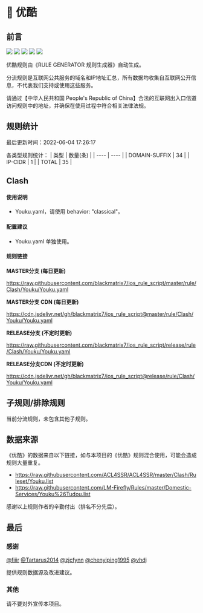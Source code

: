 # 🧸 优酷

## 前言

![](https://shields.io/badge/-移除重复规则-ff69b4) ![](https://shields.io/badge/-DOMAIN与DOMAIN--SUFFIX合并-green) ![](https://shields.io/badge/-DOMAIN--SUFFIX间合并-critical) ![](https://shields.io/badge/-DOMAIN--SUFFIX与DOMAIN--KEYWORD合并-blue) ![](https://shields.io/badge/-IP--CIDR(6)合并-blueviolet) 

优酷规则由《RULE GENERATOR 规则生成器》自动生成。

分流规则是互联网公共服务的域名和IP地址汇总，所有数据均收集自互联网公开信息，不代表我们支持或使用这些服务。

请通过【中华人民共和国 People's Republic of China】合法的互联网出入口信道访问规则中的地址，并确保在使用过程中符合相关法律法规。

## 规则统计

最后更新时间：2022-06-04 17:26:17

各类型规则统计：
| 类型 | 数量(条)  | 
| ---- | ----  |
| DOMAIN-SUFFIX | 34  | 
| IP-CIDR | 1  | 
| TOTAL | 35  | 


## Clash 

#### 使用说明
- Youku.yaml，请使用 behavior: "classical"。

#### 配置建议
- Youku.yaml 单独使用。

#### 规则链接
**MASTER分支 (每日更新)**

https://raw.githubusercontent.com/blackmatrix7/ios_rule_script/master/rule/Clash/Youku/Youku.yaml

**MASTER分支 CDN (每日更新)**

https://cdn.jsdelivr.net/gh/blackmatrix7/ios_rule_script@master/rule/Clash/Youku/Youku.yaml

**RELEASE分支 (不定时更新)**

https://raw.githubusercontent.com/blackmatrix7/ios_rule_script/release/rule/Clash/Youku/Youku.yaml

**RELEASE分支CDN (不定时更新)**

https://cdn.jsdelivr.net/gh/blackmatrix7/ios_rule_script@release/rule/Clash/Youku/Youku.yaml

## 子规则/排除规则


当前分流规则，未包含其他子规则。

## 数据来源

《优酷》的数据来自以下链接，如与本项目的《优酷》规则混合使用，可能会造成规则大量重复。

- https://raw.githubusercontent.com/ACL4SSR/ACL4SSR/master/Clash/Ruleset/Youku.list
- https://raw.githubusercontent.com/LM-Firefly/Rules/master/Domestic-Services/Youku%26Tudou.list


感谢以上规则作者的辛勤付出（排名不分先后）。

## 最后

### 感谢

[@fiiir](https://github.com/fiiir) [@Tartarus2014](https://github.com/Tartarus2014) [@zjcfynn](https://github.com/zjcfynn) [@chenyiping1995](https://github.com/chenyiping1995) [@vhdj](https://github.com/vhdj)

提供规则数据源及改进建议。

### 其他

请不要对外宣传本项目。